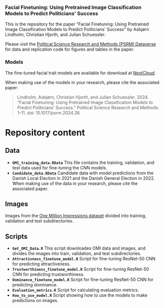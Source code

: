 ### Facial Finetuning: Using Pretrained Image Classification Models to Predict Politicians' Success
This is the repository for the paper "Facial Finetuning: Using Pretrained Image Classification Models to Predict Politicians' Success" by Asbjørn Lindholm, Christian Hjorth, and Julian Schuessler. 

Please visit the [Political Science Research and Methods (PSRM) Dataverse](https://dataverse.harvard.edu/dataset.xhtml?persistentId=doi:10.7910/DVN/CH9AXM) for data and replication code for figures and tables in the paper. 

### Models
The fine-tuned facial trait models are available for download at [NextCloud](https://nx2461.your-storageshare.de/s/4DqMCppze4QSErJ). 

When making use of the models in your research, please cite the associated paper:
> Lindholm, Asbjørn, Christian Hjorth, and Julian Schuessler. 2024. “Facial Finetuning: Using Pretrained Image Classification Models to Predict Politicians’ Success.” Political Science Research and Methods: 1–11. doi: 10.1017/psrm.2024.38.




# Repository content


## Data

- **`OMI_training_data.RData`** This file contains the training, validation, and test data used for fine-tuning the CNN models.
- **`Candidate_data.RData`** Candidate data with model predictions from the Danish Local Election in 2021 and the Danish General Election in 2022. When making use of the data in your research, please cite the associated paper.

## Images
Images from the [One Million Impressions dataset](https://github.com/jcpeterson/omi) divided into training, validation and test subdirectories. 

## Scripts

- **`Get_OMI_Data.R`** This script downloades OMI data and images, and divides the images into train, validation, and test subdirectories.
- **`Attractivness_finetune_model.R`** Script for fine-tuning ResNet-50 CNN for predicting attractiveness.
- **`Trustworthiness_finetune_model.R`** Script for fine-tuning ResNet-50 CNN for predicting trustworthiness.
- **`Dominance_finetune_model.R`** Script for fine-tuning ResNet-50 CNN for predicting dominance.
- **`Evaluation_metrics.R`** Script for calculating evaluation metrics.
- **`How_to_use_model.R`** Script showing how to use the models to make predictions on images.

